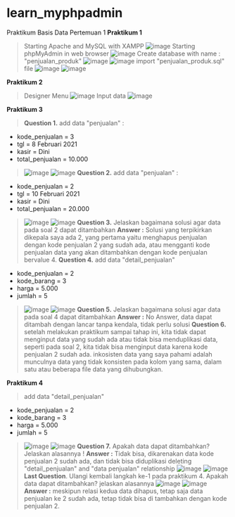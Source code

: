 # learn_myphpadmin
Praktikum Basis Data Pertemuan 1
**Praktikum 1**
> Starting Apache and MySQL with XAMPP
> ![image](https://github.com/lieeh/learn_myphpadmin/assets/150438523/c022526c-5328-41c4-a189-7924e6896868)
> Starting phpMyAdmin in web browser
> ![image](https://github.com/lieeh/learn_myphpadmin/assets/150438523/6c74d119-abf8-4a57-9228-9500589a6c8c)
> Create database with name : "penjualan_produk"
> ![image](https://github.com/lieeh/learn_myphpadmin/assets/150438523/04a73752-c771-4c3a-87ed-abe9cde3b25e)
> ![image](https://github.com/lieeh/learn_myphpadmin/assets/150438523/2f290d29-8ac5-470d-b330-6cf30fa483f5)
> import "penjualan_produk.sql" file
> ![image](https://github.com/lieeh/learn_myphpadmin/assets/150438523/63bc9e37-fb3b-4895-b97d-48620ba4942b)
> ![image](https://github.com/lieeh/learn_myphpadmin/assets/150438523/415e3240-9f39-4e82-a1bc-17f9129a51e9)

**Praktikum 2**
> Designer Menu
> ![image](https://github.com/lieeh/learn_myphpadmin/assets/150438523/9cc7d2f0-3085-4d65-a676-e0200d0c38be)
> Input data
> ![image](https://github.com/lieeh/learn_myphpadmin/assets/150438523/3cf1c215-c905-438e-8d8d-8bc6192e7453)

**Praktikum 3**
> **Question 1.** add data "penjualan" :
- kode_penjualan = 3 
- tgl = 8 Februari 2021
- kasir = Dini 
- total_penjualan = 10.000
> ![image](https://github.com/lieeh/learn_myphpadmin/assets/150438523/efe66dc7-3fba-4206-b100-61a37f763ce2)
> ![image](https://github.com/lieeh/learn_myphpadmin/assets/150438523/b612c462-54f5-4957-bb07-5dc030ee19bf)
> **Question 2.** add data "penjualan" :
- kode_penjualan = 2
- tgl = 10 Februari 2021
- kasir = Dini 
- total_penjualan = 20.000
> ![image](https://github.com/lieeh/learn_myphpadmin/assets/150438523/e8a60830-1fcd-4589-ad25-b035b31aff65)
> ![image](https://github.com/lieeh/learn_myphpadmin/assets/150438523/24c5da0a-7993-4a7d-beec-d91a95508e7a)
> **Question 3.** Jelaskan bagaimana solusi agar data pada soal 2 dapat ditambahkan
> **Answer :** Solusi yang terpikirkan dikepala saya ada 2, yang pertama yaitu menghapus penjualan dengan kode penjualan 2 yang sudah ada, atau mengganti kode penjualan data yang akan ditambahkan dengan kode penjualan bervalue 4.
> **Question 4.** add data "detail_penjualan"
- kode_penjualan = 2 
- kode_barang = 3 
- harga = 5.000 
- jumlah = 5
> ![image](https://github.com/lieeh/learn_myphpadmin/assets/150438523/d063d37d-004f-4f32-b539-a4be2bc89e98)
> ![image](https://github.com/lieeh/learn_myphpadmin/assets/150438523/4359a47e-bcca-47ba-85f6-2f516849a51e)
> **Question 5.** Jelaskan bagaimana solusi agar data pada soal 4 dapat ditambahkan
> **Answer :** No Answer, data dapat ditambah dengan lancar tanpa kendala, tidak perlu solusi
> **Question 6.** setelah melakukan praktikum sampai tahap ini, kita tidak dapat menginput data yang sudah ada atau tidak bisa menduplikasi data, seperti pada soal 2, kita tidak bisa menginput data karena kode penjualan 2 sudah ada. inkosisten data yang saya pahami adalah munculnya data yang tidak konsisten pada kolom yang sama, dalam satu atau beberapa file data yang dihubungkan.

**Praktikum 4**
> add data "detail_penjualan"
- kode_penjualan = 2 
- kode_barang = 3 
- harga = 5.000 
- jumlah = 5
> ![image](https://github.com/lieeh/learn_myphpadmin/assets/150438523/aada7b19-b4de-40a6-b8b3-f2a706f7ee3d)
> ![image](https://github.com/lieeh/learn_myphpadmin/assets/150438523/9f7d9ad3-922c-44d0-a79b-a181e458e1fa)
> **Question 7.** Apakah data dapat ditambahkan? Jelaskan alasannya !
> **Answer :** Tidak bisa, dikarenakan data kode penjualan 2 sudah ada, dan tidak bisa diduplikasi
> deleting "detail_penjualan" and "data penjualan" relationship
> ![image](https://github.com/lieeh/learn_myphpadmin/assets/150438523/0fc09ec4-fad7-4782-9a72-733ee9755a98)
> ![image](https://github.com/lieeh/learn_myphpadmin/assets/150438523/ab7443f4-896f-431e-a74c-983180a73906)
> **Last Question**. Ulangi kembali langkah ke-1 pada praktikum 4. Apakah data dapat ditambahkan? jelaskan 
alasannya
> ![image](https://github.com/lieeh/learn_myphpadmin/assets/150438523/866256a7-f760-454e-bbb7-1a5802953e17)
> ![image](https://github.com/lieeh/learn_myphpadmin/assets/150438523/e9425daa-2d55-4f3b-8ea4-e517e035cfd5)
> **Answer :** meskipun relasi kedua data dihapus, tetap saja data penjualan ke 2 sudah ada, tetap tidak bisa di tambahkan dengan kode penjualan 2.
























